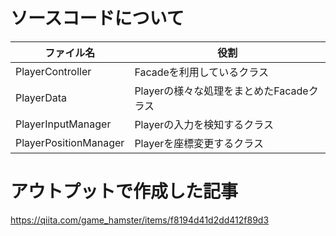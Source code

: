 # ソースコードについて
| ファイル名 | 役割 |
|-------------|-------------|
| PlayerController | Facadeを利用しているクラス |
| PlayerData | Playerの様々な処理をまとめたFacadeクラス |
| PlayerInputManager | Playerの入力を検知するクラス |
| PlayerPositionManager | Playerを座標変更するクラス |

# アウトプットで作成した記事
https://qiita.com/game_hamster/items/f8194d41d2dd412f89d3

